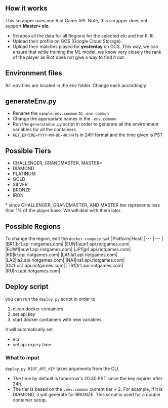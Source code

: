## How it works
This scrapper uses one Riot Game API. Note, this scrapper does not support **Master+ elo**. 

* Scrapes all the data for all Regions for the selected elo and tier II, III. 
* Upload their profile on GCS (Google Cloud Storage).
* Upload their matches played for **yesterday** on GCS. This way, we can ensure that while training the ML model, 
we know very closely the rank of the player as Riot does not give a way to find it out. 

## Environment files
All .env files are located in the env folder. Change each accordingly

## generateEnv.py
* Rename the `sample.env.common` to `.env.common`
* Change the appropriate names in the `.env.common`
* Run the `generateEnv.py` script in order to generate all the environment variables for all the containers
* `KEY_EXPIRE=YYYY-MM-DD-HH:HH` is in 24H format and the time given is PST

## Possible Tiers
* CHALLENGER, GRANDMASTER, MASTER*
* DIAMOND
* PLATINUM 
* GOLD
* SILVER
* BRONZE
* IRON

\* since CHALLENGER, GRANDMASTER, AND MASTER tier represents less than 1% of the player base.
We will deal with them later. 

## Possible Regions
To change the region, edit the `docker-compose.yml`
|Platform|Host|
|--- |--- |
|BR1|br1.api.riotgames.com|
|EUN1|eun1.api.riotgames.com|
|EUW1|euw1.api.riotgames.com|
|JP1|jp1.api.riotgames.com|
|KR|kr.api.riotgames.com|
|LA1|la1.api.riotgames.com|
|LA2|la2.api.riotgames.com|
|NA1|na1.api.riotgames.com|
|OC1|oc1.api.riotgames.com|
|TR1|tr1.api.riotgames.com|
|RU|ru.api.riotgames.com|

## Deploy script
you can run the `deploy.py` script in order to 
1. clean docker containers
1. set api key
1. start docker containers with new variables

It will automatically set
* elo
* set api expiry time

### What to input
`deploy.py RIOT_API_KEY` takes arguments from the CLI.
* The time by default is tomorrow's 20:30 PST since the key expires after 24h. 
* The tier is based on the `.env.common` current tier + 2. For example, if it is DIAMOND, it will generate for BRONZE.
This script is used for a double container setup. 
